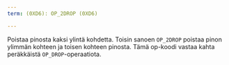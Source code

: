 ```yaml
---
term: (0XD6): OP_2DROP (0XD6)

---
```

Poistaa pinosta kaksi ylintä kohdetta. Toisin sanoen `OP_2DROP` poistaa pinon ylimmän kohteen ja toisen kohteen pinosta. Tämä op-koodi vastaa kahta peräkkäistä `OP_DROP`-operaatiota.